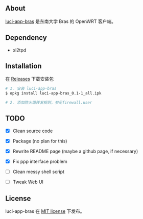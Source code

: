 ## About

[luci-app-bras](https://github.com/xuchunyang/luci-app-bras) 是东南大学 Bras 的 OpenWRT 客户端。

## Dependency


* xl2tpd


## Installation

在 [Releases](https://github.com/xuchunyang/luci-app-bras/releases) 下载安装包


```bash
# 1. 安装 luci-app-bras
$ opkg install luci-app-bras_0.1-1_all.ipk

# 2. 添加防火墙转发规则，参见firewall.user
```


## TODO


- [x] Clean source code
- [x] Package (no plan for this)
- [x] Rewrite README page (maybe a github page, if necessary)
- [x] Fix ppp interface problem
- [ ] Clean messy shell script
- [ ] Tweak Web UI


## License

luci-app-bras 在 [MIT license](https://raw.github.com/xuchunyang/luci-app-bras/master/LICENSE.txt) 下发布。
